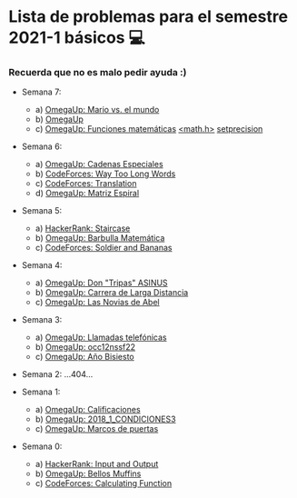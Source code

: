# Lista de problemas para el semestre 2021-1 básicos :computer:
### Recuerda que no es malo pedir ayuda :)

+ Semana 7:
  - a) [OmegaUp: Mario vs. el mundo](https://omegaup.com/arena/problem/Mario-vs-el-mundo/#problems)
  - b) [OmegaUp](https://omegaup.com/arena/problem/Cruci/#problems)
  - c) [OmegaUp: Funciones matemáticas](https://omegaup.com/arena/problem/COMI-Funciones-Matematicas/#problems)
    [<math.h>](https://www.cplusplus.com/reference/cmath/)
    [setprecision](https://www.cplusplus.com/reference/iomanip/setprecision/)

+ Semana 6:
  - a) [OmegaUp: Cadenas Especiales](https://omegaup.com/arena/problem/Cadenas-especiales/#problems)
  - b) [CodeForces: Way Too Long Words](https://codeforces.com/problemset/problem/71/A)
  - c) [CodeForces: Translation](https://codeforces.com/problemset/problem/41/A)
  - d) [OmegaUp: Matriz Espiral](https://omegaup.com/arena/problem/Matriz-espiral/#problems)

+ Semana 5:
  - a) [HackerRank: Staircase](https://www.hackerrank.com/challenges/staircase/problem)
  - b) [OmegaUp: Barbulla Matemática](https://omegaup.com/arena/problem/Barbulla-Matematica/#problems/Barbulla-Matematica)
  - c) [CodeForces: Soldier and Bananas](https://codeforces.com/problemset/problem/546/A)
  
+ Semana 4:
  - a) [OmegaUp: Don "Tripas" ASINUS](https://omegaup.com/arena/problem/Don-Tripas-ASINUS/#problems)
  - b) [OmegaUp: Carrera de Larga Distancia](https://omegaup.com/arena/problem/Carrera-de-Larga-Distancia/#problems)
  - c) [OmegaUp: Las Novias de Abel](https://omegaup.com/arena/problem/Las-Novias-de-Abel/#problems)
  
+ Semana 3:
  - a) [OmegaUp: Llamadas telefónicas](https://omegaup.com/arena/problem/Llamadas-telefonicas/#problems)
  - b) [OmegaUp: occ12nssf22](https://omegaup.com/arena/problem/occ12nssf22/#problems)
  - c) [OmegaUp: Año Bisiesto](https://omegaup.com/arena/problem/Ano-Bisiesto/#problems)
  
+ Semana 2: 
      ...404...
      
+ Semana 1:
  - a) [OmegaUp: Calificaciones](https://omegaup.com/arena/problem/Calificaciones-cbtis/#problems)
  - b) [OmegaUp: 2018_1_CONDICIONES3](https://omegaup.com/arena/problem/2018_1_CONDICIONES3/#problems)
  - c) [OmegaUp: Marcos de puertas](https://omegaup.com/arena/problem/Marcos-De-Puertas/#problems)
  
+ Semana 0:
  - a) [HackerRank: Input and Output](https://www.hackerrank.com/challenges/cpp-input-and-output/problem)
  - b) [OmegaUp: Bellos Muffins](https://omegaup.com/arena/problem/Bellos-Muffins/#problems)
  - c) [CodeForces: Calculating Function](https://codeforces.com/problemset/problem/486/A)

